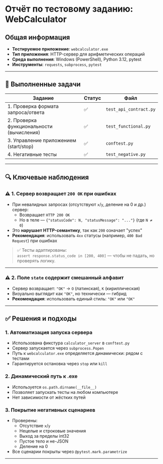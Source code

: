 # Отчёт по тестовому заданию: WebCalculator

## Общая информация
- **Тестируемое приложение**: `webcalculator.exe`
- **Тип приложения**: HTTP-сервер для арифметических операций
- **Среда выполнения**: Windows (PowerShell), Python 3.12, pytest
- **Инструменты**: `requests`, `subprocess`, `pytest`

---

## 🧪 Выполненные задачи

| Задание | Статус | Файл |
|--------|--------|------|
| 1. Проверка формата запроса/ответа | ✅ | `test_api_contract.py` |
| 2. Проверка функциональности (вычисления) | ✅ | `test_functional.py` |
| 3. Управление приложением (start/stop) | ✅ | `conftest.py` |
| 4. Негативные тесты | ✅ | `test_negative.py` |

---

## 🔍 Ключевые наблюдения

### ⚠️ 1. Сервер возвращает `200 OK` при ошибках
- При невалидных запросах (отсутствуют `x`/`y`, деление на 0 и др.) сервер:
  - Возвращает `HTTP 200 OK`
  - Но в теле — `{"statusCode": N, "statusMessage": "..."}` (где `N ≠ 0`)
- Это **нарушает HTTP-семантику**, так как `200` означает "успех"
- **Рекомендация**: использовать `4xx` статусы (например, `400 Bad Request`) при ошибках

> ✅ Тесты адаптированы:  
> `assert response.status_code in [200, 400]` — чтобы не падать, но проверять логику.

---

### ⚠️ 2. Поле `state` содержит смешанный алфавит
- Сервер возвращает: `"OК"` → `O` (латинская), `К` (кириллическая)
- Визуально выглядит как `"OK"`, но технически — гибрид
- **Рекомендация**: использовать единый стиль: `"OK"` или `"ОК"`

---

## ✅ Решения и подходы

### 1. Автоматизация запуска сервера
- Использована фикстура `calculator_server` в `conftest.py`
- Сервер запускается через `subprocess.Popen`
- Путь к `webcalculator.exe` определяется динамически: рядом с тестами
- Гарантируется остановка через `stop` или `kill`

### 2. Динамический путь к .exe
- Используется `os.path.dirname(__file__)`
- Позволяет запускать тесты на любом компьютере
- Нет зависимости от жёстких путей

### 3. Покрытие негативных сценариев
- Проверены:
  - Отсутствие `x`/`y`
  - Нецелые и строковые значения
  - Выход за пределы int32
  - Пустое тело и не-JSON
  - Деление на 0
- Все сценарии покрыты через `@pytest.mark.parametrize`

---
